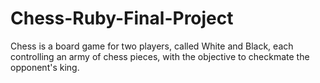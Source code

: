 # Chess-Ruby-Final-Project
Chess is a board game for two players, called White and Black, each controlling an army of chess pieces, with the objective to checkmate the opponent's king.
